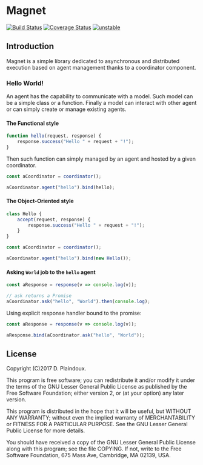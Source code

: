 # Magnet

[![Build Status](https://travis-ci.org/d-plaindoux/magnet.svg?branch=master)](https://travis-ci.org/d-plaindoux/magnet)
[![Coverage Status](https://coveralls.io/repos/github/d-plaindoux/magnet/badge.svg?branch=master)](https://coveralls.io/github/d-plaindoux/magnet?branch=master)
[![unstable](http://badges.github.io/stability-badges/dist/unstable.svg)](http://github.com/badges/stability-badges)

## Introduction

Magnet is a simple library dedicated to asynchronous and distributed execution
based on agent management thanks to a coordinator component.

### Hello World!

An agent has the capability to communicate with a model. Such model can
be a simple class or a function. Finally a model can interact with other
agent or can simply create or manage existing agents.

#### The Functional style

```javascript
function hello(request, response) {
    response.success("Hello " + request + "!");
}
```

Then such function can simply managed by an agent and hosted by a given
coordinator.

```javascript
const aCoordinator = coordinator();

aCoordinator.agent("hello").bind(hello);
```

#### The Object-Oriented style

```javascript
class Hello {
    accept(request, response) {
        response.success("Hello " + request + "!");
    }
}
```

```javascript
const aCoordinator = coordinator();

aCoordinator.agent("hello").bind(new Hello());
```

#### Asking `World` job to the `hello` agent

```javascript
const aResponse = response(v => console.log(v));

// ask returns a Promise
aCoordinator.ask("hello", "World").then(console.log);
```

Using explicit response handler bound to the promise:
```javascript
const aResponse = response(v => console.log(v));

aResponse.bind(aCoordinator.ask("hello", "World"));
```

## License

Copyright (C)2017 D. Plaindoux.

This program is  free software; you can redistribute  it and/or modify
it  under the  terms  of  the GNU  Lesser  General  Public License  as
published by  the Free Software  Foundation; either version 2,  or (at
your option) any later version.

This program  is distributed in the  hope that it will  be useful, but
WITHOUT   ANY  WARRANTY;   without  even   the  implied   warranty  of
MERCHANTABILITY  or FITNESS  FOR  A PARTICULAR  PURPOSE.  See the  GNU
Lesser General Public License for more details.

You  should have  received a  copy of  the GNU  Lesser General  Public
License along with  this program; see the file COPYING.  If not, write
to the  Free Software Foundation,  675 Mass Ave, Cambridge,  MA 02139,
USA.
